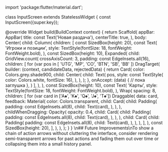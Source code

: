 import 'package:flutter/material.dart';

class InputScreen extends StatelessWidget {
  const InputScreen({super.key});

  @override
  Widget build(BuildContext context) {
    return Scaffold(
      appBar: AppBar(
        title: const Text('Новая раздача'),
        centerTitle: true,
      ),
      body: Center(
        child: Column(
          children: [
            const SizedBox(height: 20),
            const Text(
              'Игроки и позиции',
              style: TextStyle(fontSize: 18, fontWeight: FontWeight.bold),
            ),
            const SizedBox(height: 10),
            Expanded(
              child: GridView.count(
                crossAxisCount: 3,
                padding: const EdgeInsets.all(16),
                children: [
                  for (var pos in [
                    'UTG', 'MP', 'CO',
                    'BTN', 'SB', 'BB'
                  ])
                    DragTarget<String>(
                      builder: (context, candidateData, rejectedData) {
                        return Card(
                          color: Colors.grey.shade900,
                          child: Center(
                            child: Text(
                              pos,
                              style: const TextStyle(
                                  color: Colors.white, fontSize: 16),
                            ),
                          ),
                        );
                      },
                      onAccept: (data) {
                        // пока заглушка
                      },
                    )
                ],
              ),
            ),
            const SizedBox(height: 10),
            const Text(
              'Карты',
              style: TextStyle(fontSize: 18, fontWeight: FontWeight.bold),
            ),
            Wrap(
              spacing: 8,
              children: [
                for (var card in ['A♠', 'K♠', 'Q♠', 'J♠', 'T♠'])
                  Draggable<String>(
                    data: card,
                    feedback: Material(
                      color: Colors.transparent,
                      child: Card(
                        child: Padding(
                          padding: const EdgeInsets.all(8),
                          child: Text(card),
                        ),
                      ),
                    ),
                    childWhenDragging: Opacity(
                      opacity: 0.4,
                      child: Card(
                        child: Padding(
                          padding: const EdgeInsets.all(8),
                          child: Text(card),
                        ),
                      ),
                    ),
                    child: Card(
                      child: Padding(
                        padding: const EdgeInsets.all(8),
                        child: Text(card),
                      ),
                    ),
                  ),
              ],
            ),
            const SizedBox(height: 20),
          ],
        ),
      ),
    );
  }
}
\n## Future Improvements\nTo show a chain of action arrows without cluttering the interface, consider rendering semi-transparent arrows for past actions and fading them out over time or collapsing them into a small history panel.
